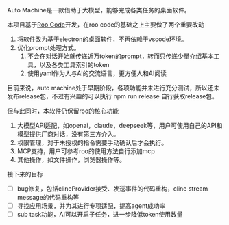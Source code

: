 Auto Machine是一款借助于大模型，能够完成各类任务的桌面软件。

本项目基于[Roo Code](https://github.com/RooVetGit/Roo-Code/tree/main)开发，在roo code的基础之上主要做了两个重要改动

1. 将软件改为基于electron的桌面软件，不再依赖于vscode环境。
2. 优化prompt处理方式。
   1. 不会在对话开始就传递近万token的prompt，转而只传递少量介绍基本工具，以及各类工具索引的token
   2. 使用yaml作为人与AI的交流语言，更方便人和AI阅读



目前来说，auto machine处于早期阶段，各项功能并未进行充分测试，所以还未发布release包，不过有兴趣的可以执行 npm run release 自行获取release包。

但与此同时，本软件仍保留roo的核心功能

1. 大模型API适配，如openai，claude，deepseek等，用户可使用自己的API和模型提供厂商对话，没有第三方介入。
2. 权限管理，对于未授权的指令需要手动确认后才会执行。
3. MCP支持，用户可参考roo的使用方法自行添加mcp
4. 其他操作，如文件操作，浏览器操作等。

接下来的目标

- [ ] bug修复，包括clineProvider接受、发送事件的代码重构，cline stream message的代码重构等
- [ ] 寻找应用场景，并为其进行专项适配，提高agent成功率
- [ ] sub task功能，AI可以开启子任务，进一步降低token使用数量
